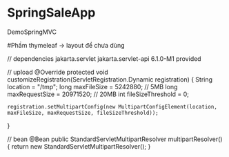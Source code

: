 # SpringSaleApp
DemoSpringMVC




#Phầm thymeleaf -> layout để chưa dùng



// dependencies
<dependency>
            <groupId>jakarta.servlet</groupId>
            <artifactId>jakarta.servlet-api</artifactId>
            <version>6.1.0-M1</version> 
            <scope>provided</scope>
        </dependency>

// upload
@Override
protected void customizeRegistration(ServletRegistration.Dynamic registration) {
    String location = "/tmp";
    long maxFileSize = 5242880; // 5MB
    long maxRequestSize = 20971520; // 20MB
    int fileSizeThreshold = 0;

    registration.setMultipartConfig(new MultipartConfigElement(location, maxFileSize, maxRequestSize, fileSizeThreshold));
}

// bean
@Bean
    public StandardServletMultipartResolver multipartResolver() {
        return new StandardServletMultipartResolver();
    }
